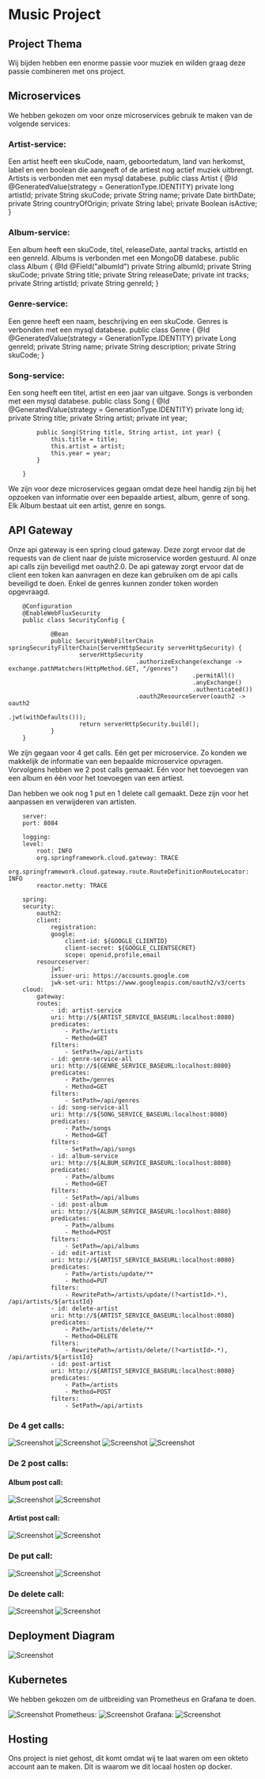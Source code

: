 # Music Project

## Project Thema
Wij bijden hebben een enorme passie voor muziek en wilden graag deze passie combineren met ons project. 

## Microservices
We hebben gekozen om voor onze microservices gebruik te maken van de volgende services:
### Artist-service:
Een artist heeft een skuCode, naam, geboortedatum, land van herkomst, 
label en een boolean die aangeeft of de artiest nog actief muziek uitbrengt. 
Artists is verbonden met een mysql databese. 
        public class Artist {
            @Id
            @GeneratedValue(strategy = GenerationType.IDENTITY)
            private long artistId;
            private String skuCode;
            private String name;
            private Date birthDate;
            private String countryOfOrigin;
            private String label;
            private Boolean isActive;
        }
### Album-service:
Een album heeft een skuCode, titel, releaseDate, aantal tracks, artistId en een genreId.
Albums is verbonden met een MongoDB databese. 
        public class Album {
            @Id
            @Field("albumId")
            private String albumId;
            private String skuCode;
            private String title;
            private String releaseDate;
            private int tracks;
            private String artistId;
            private String genreId;
        }
### Genre-service:
Een genre heeft een naam, beschrijving en een skuCode.
Genres is verbonden met een mysql databese. 
        public class Genre {
            @Id 
            @GeneratedValue(strategy = GenerationType.IDENTITY)
            private Long genreId;
            private String name;
            private String description;
            private String skuCode;
        }
### Song-service:
Een song heeft een titel, artist en een jaar van uitgave.
Songs is verbonden met een mysql databese. 
        public class Song {
            @Id
            @GeneratedValue(strategy = GenerationType.IDENTITY)
            private long id;
            private String title;
            private String artist;
            private int year;

            public Song(String title, String artist, int year) {
                this.title = title;
                this.artist = artist;
                this.year = year;
            }
            
        }

We zijn voor deze microservices gegaan omdat deze heel handig zijn bij het opzoeken van informatie over een bepaalde artiest, album, genre of song.
Elk Album bestaat uit een artist, genre en songs.

## API Gateway
Onze api gateway is een spring cloud gateway. Deze zorgt ervoor dat de requests van de client naar de juiste microservice worden gestuurd.
Al onze api calls zijn beveiligd met oauth2.0. De api gateway zorgt ervoor dat de client een token kan aanvragen en deze kan gebruiken om de api calls beveiligd te doen.
Enkel de genres kunnen zonder token worden opgevraagd.

        @Configuration
        @EnableWebFluxSecurity
        public class SecurityConfig {

                @Bean
                public SecurityWebFilterChain springSecurityFilterChain(ServerHttpSecurity serverHttpSecurity) {
                        serverHttpSecurity
                                        .authorizeExchange(exchange -> exchange.pathMatchers(HttpMethod.GET, "/genres")
                                                        .permitAll()
                                                        .anyExchange()
                                                        .authenticated())
                                        .oauth2ResourceServer(oauth2 -> oauth2
                                                        .jwt(withDefaults()));
                        return serverHttpSecurity.build();
                }
        }

We zijn gegaan voor 4 get calls. Eén get per microservice. Zo konden we makkelijk de informatie van een bepaalde microservice opvragen. Vorvolgens hebben we 2 post calls gemaakt. Eén voor het toevoegen van een album en één voor het toevoegen van een artiest.

Dan hebben we ook nog 1 put en 1 delete call gemaakt. Deze zijn voor het aanpassen en verwijderen van artisten.

        server:
        port: 8084

        logging:
        level:
            root: INFO
            org.springframework.cloud.gateway: TRACE
            org.springframework.cloud.gateway.route.RouteDefinitionRouteLocator: INFO
            reactor.netty: TRACE

        spring:
        security:
            oauth2:
            client:
                registration:
                google:
                    client-id: ${GOOGLE_CLIENTID}
                    client-secret: ${GOOGLE_CLIENTSECRET}
                    scope: openid,profile,email
            resourceserver:
                jwt:
                issuer-uri: https://accounts.google.com
                jwk-set-uri: https://www.googleapis.com/oauth2/v3/certs
        cloud:
            gateway:
            routes:
                - id: artist-service
                uri: http://${ARTIST_SERVICE_BASEURL:localhost:8080}
                predicates:
                    - Path=/artists
                    - Method=GET
                filters:
                    - SetPath=/api/artists
                - id: genre-service-all
                uri: http://${GENRE_SERVICE_BASEURL:localhost:8080}
                predicates:
                    - Path=/genres
                    - Method=GET
                filters:
                    - SetPath=/api/genres
                - id: song-service-all
                uri: http://${SONG_SERVICE_BASEURL:localhost:8080}
                predicates:
                    - Path=/songs
                    - Method=GET
                filters:
                    - SetPath=/api/songs
                - id: album-service
                uri: http://${ALBUM_SERVICE_BASEURL:localhost:8080}
                predicates:
                    - Path=/albums
                    - Method=GET
                filters:
                    - SetPath=/api/albums
                - id: post-album
                uri: http://${ALBUM_SERVICE_BASEURL:localhost:8080}
                predicates:
                    - Path=/albums
                    - Method=POST
                filters:
                    - SetPath=/api/albums
                - id: edit-artist
                uri: http://${ARTIST_SERVICE_BASEURL:localhost:8080}
                predicates:
                    - Path=/artists/update/**
                    - Method=PUT
                filters:
                    - RewritePath=/artists/update/(?<artistId>.*), /api/artists/${artistId}
                - id: delete-artist
                uri: http://${ARTIST_SERVICE_BASEURL:localhost:8080}
                predicates:
                    - Path=/artists/delete/**
                    - Method=DELETE
                filters:
                    - RewritePath=/artists/delete/(?<artistId>.*), /api/artists/${artistId}
                - id: post-artist
                uri: http://${ARTIST_SERVICE_BASEURL:localhost:8080}
                predicates:
                    - Path=/artists
                    - Method=POST
                filters:
                    - SetPath=/api/artists

### De 4 get calls:
<img src="./Images/AlbumGet.png" alt="Screenshot">
<img src="./Images/ArtistGet.png" alt="Screenshot">
<img src="./Images/SongGet.png" alt="Screenshot">
<img src="./Images/genreGet.png" alt="Screenshot">

### De 2 post calls:

#### Album post call:
<img src="./Images/albumPost.png" alt="Screenshot">
<img src="./Images/albumAfterPost.png" alt="Screenshot">

#### Artist post call:
<img src="./Images/ArtistPost.png" alt="Screenshot">
<img src="./Images/artistAfterPost.png" alt="Screenshot">

### De put call:
<img src="./Images/ArtistPut.png" alt="Screenshot">
<img src="./Images/ArtistAfterPut.png" alt="Screenshot">

### De delete call:
<img src="./Images/artistDelete.png" alt="Screenshot">
<img src="./Images/artistAfterDelete.png" alt="Screenshot">

## Deployment Diagram
<img src="./Images/schema.png" alt="Screenshot">

## Kubernetes
We hebben gekozen om de uitbreiding van Prometheus en Grafana te doen. 

<img src="./Images/Screenshot%202024-01-03%20at%2020.11.46.png" alt="Screenshot">
Prometheus:
<img src="./Images/Screenshot%202024-01-03%20at%2020.14.56.png" alt="Screenshot">
Grafana:
<img src="./Images/Screenshot%202024-01-03%20at%2020.16.36.png" alt="Screenshot">


## Hosting
Ons project is niet gehost, dit komt omdat wij te laat waren om een okteto account aan te maken. Dit is waarom we dit locaal hosten op docker.

